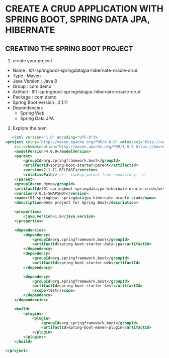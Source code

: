 # CREATE A CRUD APPLICATION WITH SPRING BOOT, SPRING DATA JPA, HIBERNATE
## CREATING THE SPRING BOOT PROJECT
1. create your project
- Name : l01-springboot-springdatajpa-hibernate-oracle-crud
- Type : Maven
- Java Version : Java 8
- Group : com.demo
- Artifact : l01-springboot-springdatajpa-hibernate-oracle-crud
- Package : com.demo
- Spring Boot Version : 2.1.11
- Dependencies
  - Spring Web
  - Spring Data JPA
2. Explore the pom
``` xml
   <?xml version="1.0" encoding="UTF-8"?>
<project xmlns="http://maven.apache.org/POM/4.0.0" xmlns:xsi="http://www.w3.org/2001/XMLSchema-instance"
	xsi:schemaLocation="http://maven.apache.org/POM/4.0.0 https://maven.apache.org/xsd/maven-4.0.0.xsd">
	<modelVersion>4.0.0</modelVersion>
	<parent>
		<groupId>org.springframework.boot</groupId>
		<artifactId>spring-boot-starter-parent</artifactId>
		<version>2.1.11.RELEASE</version>
		<relativePath/> <!-- lookup parent from repository -->
	</parent>
	<groupId>com.demo</groupId>
	<artifactId>l01-springboot-springdatajpa-hibernate-oracle-crud</artifactId>
	<version>0.0.1-SNAPSHOT</version>
	<name>l01-springboot-springdatajpa-hibernate-oracle-crud</name>
	<description>Demo project for Spring Boot</description>

	<properties>
		<java.version>1.8</java.version>
	</properties>

	<dependencies>
		<dependency>
			<groupId>org.springframework.boot</groupId>
			<artifactId>spring-boot-starter-data-jpa</artifactId>
		</dependency>
		<dependency>
			<groupId>org.springframework.boot</groupId>
			<artifactId>spring-boot-starter-web</artifactId>
		</dependency>

		<dependency>
			<groupId>org.springframework.boot</groupId>
			<artifactId>spring-boot-starter-test</artifactId>
			<scope>test</scope>
		</dependency>
	</dependencies>

	<build>
		<plugins>
			<plugin>
				<groupId>org.springframework.boot</groupId>
				<artifactId>spring-boot-maven-plugin</artifactId>
			</plugin>
		</plugins>
	</build>

</project>
```